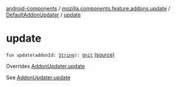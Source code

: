 [android-components](../../index.md) / [mozilla.components.feature.addons.update](../index.md) / [DefaultAddonUpdater](index.md) / [update](./update.md)

# update

`fun update(addonId: `[`String`](https://kotlinlang.org/api/latest/jvm/stdlib/kotlin/-string/index.html)`): `[`Unit`](https://kotlinlang.org/api/latest/jvm/stdlib/kotlin/-unit/index.html) [(source)](https://github.com/mozilla-mobile/android-components/blob/master/components/feature/addons/src/main/java/mozilla/components/feature/addons/update/AddonUpdater.kt#L151)

Overrides [AddonUpdater.update](../-addon-updater/update.md)

See [AddonUpdater.update](../-addon-updater/update.md)

